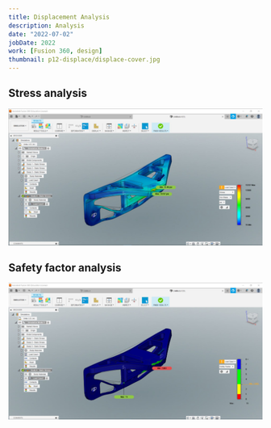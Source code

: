 ```yaml
---
title: Displacement Analysis
description: Analysis
date: "2022-07-02"
jobDate: 2022
work: [Fusion 360, design]
thumbnail: p12-displace/displace-cover.jpg
---
```


## Stress analysis

[![stress analysis](displace-stress.jpg)](displace-stress.jpg)

## Safety factor analysis

[![stress analysis](displace-safety.jpg)](displace-safety.jpg)